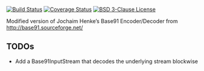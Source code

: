 [![Build Status](https://travis-ci.org/bwaldvogel/base91.png?branch=master)](https://travis-ci.org/bwaldvogel/base91)
[![Coverage Status](https://coveralls.io/repos/github/bwaldvogel/base91/badge.svg?branch=master)](https://coveralls.io/github/bwaldvogel/base91?branch=master)
[![BSD 3-Clause License](https://img.shields.io/github/license/bwaldvogel/base91.svg)](https://opensource.org/licenses/BSD-3-Clause)

Modified version of Jochaim Henke’s Base91 Encoder/Decoder from http://base91.sourceforge.net/

TODOs
-----

- Add a Base91InputStream that decodes the underlying stream blockwise
